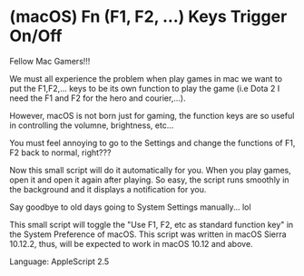 # (macOS) Fn (F1, F2, ...) Keys Trigger On/Off

Fellow Mac Gamers!!!

We must all experience the problem when play games in mac we want to put the F1,F2,... keys to be its own function to play the game (i.e Dota 2 I need the F1 and F2 for the hero and courier,...). 

However, macOS is not born just for gaming, the function keys are so useful in controlling the volumne, brightness, etc...

You must feel annoying to go to the Settings and change the functions of F1, F2 back to normal, right???

Now this small script will do it automatically for you. When you play games, open it and open it again after playing. So easy, the script runs smoothly in the background and it displays a notification for you.

Say goodbye to old days going to System Settings manually... lol 

This small script will toggle the "Use F1, F2, etc as standard function key" in the System Preference of macOS. This script was written in macOS Sierra 10.12.2, thus, will be expected to work in macOS 10.12 and above.

Language: AppleScript 2.5
